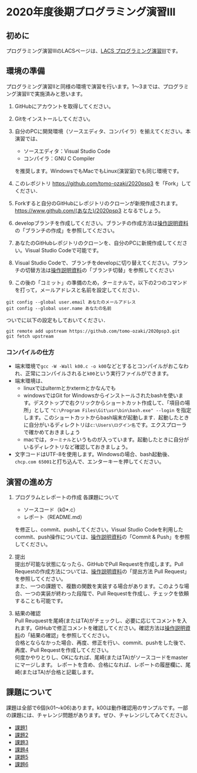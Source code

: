 # 2020年度後期プログラミング演習III

## 初めに

プログラミング演習IIIのLACSページは、[LACS プログラミング演習III][1]です。

## 環境の準備  
プログラミング演習IIと同様の環境で演習を行います。1〜3までは、プログラミング演習IIで実施済みと思います。
1. GitHubにアカウントを取得してください。
2. Gitをインストールしてください。
3. 自分のPCに開発環境（ソースエディタ、コンパイラ）を揃えてください。本演習では、
   - ソースエディタ：Visual Studio Code
   - コンパイラ：GNU C Compiler  
    
    を推奨します。WindowsでもMacでもLinux(演習室)でも同じ環境です。
4. このレポジトリ https://github.com/tomo-ozaki/2020psp3 を「Fork」してください．
5. Forkすると自分のGitHubにレポジトリのクローンが新規作成されます。https://www.github.com/(あなた)/2020psp3 となるでしょう。
6. developブランチを作成してください。ブランチの作成方法は[操作説明資料][2]の「ブランチの作成」を参照してください。
7. あなたのGitHubレポジトリのクローンを、自分のPCに新規作成してください。Visual Studio Codeで可能です。
8. Visual Studio Codeで、ブランチをdevelopに切り替えてください。ブランチの切替方法は[操作説明資料][2]の「ブランチ切替」を参照してください  
9. この後の「コミット」の準備のため，ターミナルで，以下の2つのコマンドを打って，メールアドレスと名前を設定してください．  
```
git config --global user.email あなたのメールアドレス
git config --global user.name あなたの名前
```
ついでに以下の設定もしておいてください．
```
git remote add upstream https://github.com/tomo-ozaki/2020psp3.git
git fetch upstream
```

### コンパイルの仕方

- 端末環境で`gcc -W -Wall k00.c -o k00`などとするとコンパイルがおこなわれ、正常にコンパイルされると`k00`という実行ファイルができます。
- 端末環境は、
  - linuxではultermとかxtermとかなんでも
  - windowsではGit for Windowsからインストールされたbashを使います。デスクトップで右クリックからショートカット作成して、「項目の場所」として
    `"C:\Program Files\Git\usr\bin\bash.exe" --login`
    を指定します。このショートカットからbash端末が起動します．起動したときに自分がいるディレクトリは`c:\Users\ログイン名`です。エクスプローラで確かめておきましょう
  - macでは，`ターミナル`というものが入っています。起動したときに自分がいるディレクトリなど確認しておきましょう。
- 文字コードはUTF-8を使用します。Windowsの場合、bash起動後、`chcp.com 65001`と打ち込んで、エンターキーを押してください。


## 演習の進め方
1. プログラムとレポートの作成
各課題について
    - ソースコード（k0*.c）
    - レポート（README.md）  

    を修正し、commit、pushしてください。Visual Studio Codeを利用したcommit、push操作については、[操作説明資料][2]の「Commit & Push」を参照してください。

2. 提出  
提出が可能な状態になったら、GitHubでPull Requestを作成します。Pull Requestの作成方法については、[操作説明資料][2]の「提出方法 Pull Request」を参照してください。  
また、一つの課題で、複数の関数を実装する場合があります。このような場合、一つの実装が終わった段階で、Pull Requestを作成し、チェックを依頼することも可能です。


3. 結果の確認  
Pull Reuquestを尾崎(またはTA)がチェックし、必要に応じてコメントを入れます。GitHubで修正コメントを確認してください。確認方法は[操作説明資料][2]の「結果の確認」を参照してください。  
合格とならなかった場合、再度、修正を行い、commit、pushをした後で、再度、Pull Requestを作成してください。  
何度かやりとりし、OKになれば、尾崎(またはTA)がソースコードをmasterにマージします。
レポートを含め、合格になれば、レポートの履歴欄に、尾崎(またはTA)が合格と記載します。


## 課題について
課題は全部で6個(k01〜k06)あります。k00は動作確認用のサンプルです。一部の課題には、チャレンジ問題があります。ぜひ、チャレンジしてみてください。
- [課題1](k01/README.md)
- [課題2](k02/README.md)
- [課題3](k03/README.md)
- [課題4](k04/README.md)
- [課題5](k05/README.md)
- [課題6](k06/README.md)

[1]:https://lacs.nagasaki-u.ac.jp/webapps/blackboard/execute/courseMain?course_id=_82376_1
[2]:Reference/プログラミング演習III_操作説明.pdf
